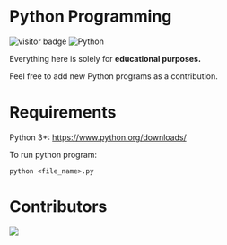 # Python Programming

![visitor badge](https://visitor-badge.glitch.me/badge?page_id=Lester-Leal.Python-Programming)
![Python](https://badges.aleen42.com/src/python.svg)

Everything here is solely for <b>educational purposes.</b>

Feel free to add new Python programs as a contribution.

# Requirements

Python 3+: https://www.python.org/downloads/

To run python program:

```
python <file_name>.py
```

# Contributors

<a href="https://github.com/Lester-Leal/Python-Programming/graphs/contributors">
  <img src="https://contrib.rocks/image?repo=Lester-Leal/Python-Programming" />
</a>
